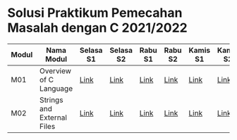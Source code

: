 # Solusi Praktikum Pemecahan Masalah dengan C 2021/2022

|Modul|Nama Modul|Selasa S1|Selasa S2|Rabu S1|Rabu S2|Kamis S1|Kamis S2|Jumat S1|Jumat S2|
|-----|----------|---------|---------|-------|-------|--------|--------|--------|--------|
|M01|Overview of C Language|[Link](https://github.com/el2208-ppmc-2022-b/modul-1-selasa-soal-1-dismaswidyanto)|[Link](https://github.com/el2208-ppmc-2022-b/modul-1-selasa-soal-2-dismaswidyanto)|[Link](https://github.com/el2208-ppmc-2022-c/modul-1-rabu-soal-1-dismaswidyanto)|[Link](https://github.com/el2208-ppmc-2022-c/modul-1-rabu-soal-2-dismaswidyanto)|[Link](https://github.com/el2208-ppmc-2022-a/modul-1-kamis-soal-1-dismaswidyanto)|[Link](https://github.com/el2208-ppmc-2022-a/modul-1-kamis-soal-2-dismaswidyanto)|-|-|
|M02|Strings and External Files|[Link](https://github.com/el2208-ppmc-2022-c/modul-2-selasa-soal-1-dismaswidyanto)|[Link](https://github.com/el2208-ppmc-2022-c/modul-2-selasa-soal-2-dismaswidyanto)|[Link](https://github.com/el2208-ppmc-2022-b/modul-2-rabu-soal-1-dismaswidyanto)|[Link](https://github.com/el2208-ppmc-2022-b/modul-2-rabu-soal-2-dismaswidyanto)|[Link](https://github.com/el2208-ppmc-2022-a/modul-2-kamis-soal-1-dismaswidyanto)|[Link](https://github.com/el2208-ppmc-2022-a/modul-2-kamis-soal-2-dismaswidyanto)|-|-|

